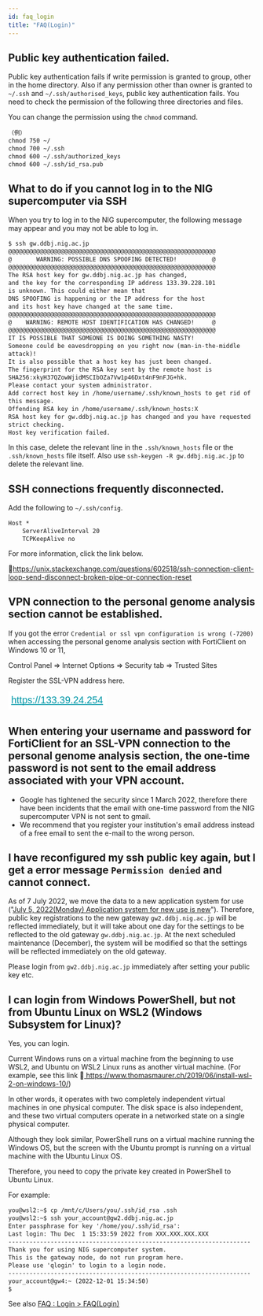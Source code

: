 ```yaml
---
id: faq_login
title: "FAQ(Login)"
---
```



## Public key authentication failed.

Public key authentication fails if write permission is granted to group, other in the home directory.
Also if any permission other than owner is granted to `~/.ssh` and `~/.ssh/authorised_keys`, public key authentication fails.
You need to check the permission of the following three directories and files.

You can change the permission using the `chmod` command.

```
（例）
chmod 750 ~/
chmod 700 ~/.ssh
chmod 600 ~/.ssh/authorized_keys
chmod 600 ~/.ssh/id_rsa.pub
```


## What to do if you cannot log in to the NIG supercomputer via SSH

When you try to log in to the NIG supercomputer, the following message may appear and you may not be able to log in.

```
$ ssh gw.ddbj.nig.ac.jp
@@@@@@@@@@@@@@@@@@@@@@@@@@@@@@@@@@@@@@@@@@@@@@@@@@@@@@@@@@@
@       WARNING: POSSIBLE DNS SPOOFING DETECTED!          @
@@@@@@@@@@@@@@@@@@@@@@@@@@@@@@@@@@@@@@@@@@@@@@@@@@@@@@@@@@@
The RSA host key for gw.ddbj.nig.ac.jp has changed,
and the key for the corresponding IP address 133.39.228.101
is unknown. This could either mean that
DNS SPOOFING is happening or the IP address for the host
and its host key have changed at the same time.
@@@@@@@@@@@@@@@@@@@@@@@@@@@@@@@@@@@@@@@@@@@@@@@@@@@@@@@@@@@
@    WARNING: REMOTE HOST IDENTIFICATION HAS CHANGED!     @
@@@@@@@@@@@@@@@@@@@@@@@@@@@@@@@@@@@@@@@@@@@@@@@@@@@@@@@@@@@
IT IS POSSIBLE THAT SOMEONE IS DOING SOMETHING NASTY!
Someone could be eavesdropping on you right now (man-in-the-middle attack)!
It is also possible that a host key has just been changed.
The fingerprint for the RSA key sent by the remote host is
SHA256:xkyH37QZowWjidMSCIbOZa7Vw1p46Dxt4nF9nFJG+hk.
Please contact your system administrator.
Add correct host key in /home/username/.ssh/known_hosts to get rid of this message.
Offending RSA key in /home/username/.ssh/known_hosts:X
RSA host key for gw.ddbj.nig.ac.jp has changed and you have requested strict checking.
Host key verification failed.
```

In this case, delete the relevant line in the `.ssh/known_hosts` file or the `.ssh/known_hosts` file itself.
Also use `ssh-keygen -R gw.ddbj.nig.ac.jp` to delete the relevant line.


## SSH connections frequently disconnected.


Add the following to `~/.ssh/config`.

```
Host *
    ServerAliveInterval 20
    TCPKeepAlive no
```

For more information, click the link below.

&#x1f517;<u>https://unix.stackexchange.com/questions/602518/ssh-connection-client-loop-send-disconnect-broken-pipe-or-connection-reset</u>



## VPN connection to the personal genome analysis section cannot be established.

If you got the error `Credential or ssl vpn configuration is wrong (-7200)` when accessing the personal genome analysis section with FortiClient on Windows 10 or 11,

Control Panel => Internet Options => Security tab => Trusted Sites

Register the SSL-VPN address here.

![](faq_pg-vpn.png)



## When entering your username and password for FortiClient for an SSL-VPN connection to the personal genome analysis section, the one-time password is not sent to the email address associated with your VPN account.

- Google has tightened the security since 1 March 2022, therefore there have been incidents that the email with one-time password from the NIG supercomputer VPN is not sent to gmail.
- We recommend that you register your institution's email address instead of a free email to sent the e-mail to the wrong person.


## I have reconfigured my ssh public key again, but I get a error message `Permission denied` and cannot connect.

As of 7 July 2022, we move the data to a new application system for use ("[<u>July 5, 2022(Monday) Application system for new use is new</u>](/en/blog/2022-07-05-news_NewApp)").
Therefore, public key registrations to the new gateway `gw2.ddbj.nig.ac.jp` will be reflected immediately, but it will take about one day for the settings to be reflected to the old gateway `gw.ddbj.nig.ac.jp`.
At the next scheduled maintenance (December), the system will be modified so that the settings will be reflected immediately on the old gateway.

Please login from `gw2.ddbj.nig.ac.jp` immediately after setting your public key etc.


## I can login from Windows PowerShell, but not from Ubuntu Linux on WSL2 (Windows Subsystem for Linux)?


Yes, you can login.

Current Windows runs on a virtual machine from the beginning to use WSL2, and Ubuntu on WSL2
Linux runs as another virtual machine. (For example, see this link &#x1f517;<u>
https://www.thomasmaurer.ch/2019/06/install-wsl-2-on-windows-10/</u>)

In other words, it operates with two completely independent virtual machines in one physical computer.
The disk space is also independent, and these two virtual computers operate in a networked state on a single physical computer.

Although they look similar, PowerShell runs on a virtual machine running the Windows OS, but the screen with the Ubuntu prompt is running on a virtual machine with the Ubuntu Linux OS.

Therefore, you need to copy the private key created in PowerShell to Ubuntu Linux.

For example:
```
you@wsl2:~$ cp /mnt/c/Users/you/.ssh/id_rsa .ssh
you@wsl2:~$ ssh your_account@gw2.ddbj.nig.ac.jp
Enter passphrase for key '/home/you/.ssh/id_rsa':
Last login: Thu Dec  1 15:33:59 2022 from XXX.XXX.XXX.XXX
---------------------------------------------------------------------
Thank you for using NIG supercomputer system.
This is the gateway node, do not run program here.
Please use 'qlogin' to login to a login node.
---------------------------------------------------------------------
your_account@gw4:~ (2022-12-01 15:34:50)
$
```

See also [<u>FAQ : Login > FAQ(Login)</u>](/faq/faq_login/)
